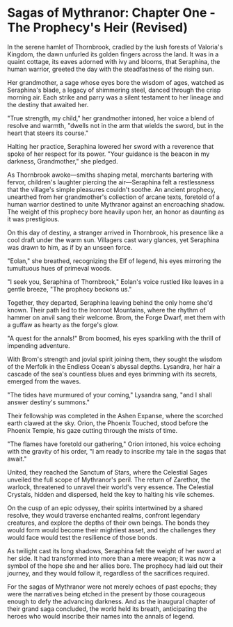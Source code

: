 # Sagas of Mythranor: Chapter One - The Prophecy's Heir (Revised)

In the serene hamlet of Thornbrook, cradled by the lush forests of Valoria's Kingdom, the dawn unfurled its golden fingers across the land. It was in a quaint cottage, its eaves adorned with ivy and blooms, that Seraphina, the human warrior, greeted the day with the steadfastness of the rising sun.

Her grandmother, a sage whose eyes bore the wisdom of ages, watched as Seraphina's blade, a legacy of shimmering steel, danced through the crisp morning air. Each strike and parry was a silent testament to her lineage and the destiny that awaited her.

"True strength, my child," her grandmother intoned, her voice a blend of resolve and warmth, "dwells not in the arm that wields the sword, but in the heart that steers its course."

Halting her practice, Seraphina lowered her sword with a reverence that spoke of her respect for its power. "Your guidance is the beacon in my darkness, Grandmother," she pledged.

As Thornbrook awoke—smiths shaping metal, merchants bartering with fervor, children's laughter piercing the air—Seraphina felt a restlessness that the village's simple pleasures couldn't soothe. An ancient prophecy, unearthed from her grandmother's collection of arcane texts, foretold of a human warrior destined to unite Mythranor against an encroaching shadow. The weight of this prophecy bore heavily upon her, an honor as daunting as it was prestigious.

On this day of destiny, a stranger arrived in Thornbrook, his presence like a cool draft under the warm sun. Villagers cast wary glances, yet Seraphina was drawn to him, as if by an unseen force.

"Eolan," she breathed, recognizing the Elf of legend, his eyes mirroring the tumultuous hues of primeval woods.

"I seek you, Seraphina of Thornbrook," Eolan's voice rustled like leaves in a gentle breeze, "The prophecy beckons us."

Together, they departed, Seraphina leaving behind the only home she'd known. Their path led to the Ironroot Mountains, where the rhythm of hammer on anvil sang their welcome. Brom, the Forge Dwarf, met them with a guffaw as hearty as the forge's glow.

"A quest for the annals!" Brom boomed, his eyes sparkling with the thrill of impending adventure.

With Brom's strength and jovial spirit joining them, they sought the wisdom of the Merfolk in the Endless Ocean's abyssal depths. Lysandra, her hair a cascade of the sea's countless blues and eyes brimming with its secrets, emerged from the waves.

"The tides have murmured of your coming," Lysandra sang, "and I shall answer destiny's summons."

Their fellowship was completed in the Ashen Expanse, where the scorched earth clawed at the sky. Orion, the Phoenix Touched, stood before the Phoenix Temple, his gaze cutting through the mists of time.

"The flames have foretold our gathering," Orion intoned, his voice echoing with the gravity of his order, "I am ready to inscribe my tale in the sagas that await."

United, they reached the Sanctum of Stars, where the Celestial Sages unveiled the full scope of Mythranor's peril. The return of Zarethor, the warlock, threatened to unravel their world's very essence. The Celestial Crystals, hidden and dispersed, held the key to halting his vile schemes.

On the cusp of an epic odyssey, their spirits intertwined by a shared resolve, they would traverse enchanted realms, confront legendary creatures, and explore the depths of their own beings. The bonds they would form would become their mightiest asset, and the challenges they would face would test the resilience of those bonds.

As twilight cast its long shadows, Seraphina felt the weight of her sword at her side. It had transformed into more than a mere weapon; it was now a symbol of the hope she and her allies bore. The prophecy had laid out their journey, and they would follow it, regardless of the sacrifices required.

For the sagas of Mythranor were not merely echoes of past epochs; they were the narratives being etched in the present by those courageous enough to defy the advancing darkness. And as the inaugural chapter of their grand saga concluded, the world held its breath, anticipating the heroes who would inscribe their names into the annals of legend.